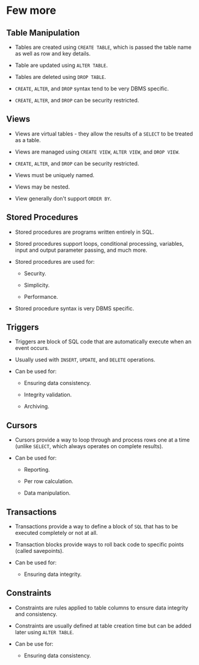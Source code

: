 # Few more

## Table Manipulation

- Tables are created using `CREATE TABLE`, which is passed the table name as well as row and key details.

- Table are updated  using `ALTER TABLE`.

- Tables are deleted using `DROP TABLE`.

- `CREATE`, `ALTER`, and `DROP` syntax tend to be very DBMS specific.

- `CREATE`, `ALTER`, and `DROP` can be security restricted.

## Views

- Views are virtual tables - they allow the results of a `SELECT` to be treated as a table.

- Views are managed using `CREATE VIEW`, `ALTER VIEW`, and `DROP VIEW`.

- `CREATE`, `ALTER`, and `DROP` can be security restricted.

- Views must be uniquely named.

- Views may be nested.

- View generally don't support `ORDER BY`.

## Stored Procedures

- Stored procedures are programs written entirely in SQL.

- Stored procedures support loops, conditional processing, variables, input and output parameter passing, and much more.

- Stored procedures are used for:

  - Security.

  - Simplicity.

  - Performance.

- Stored procedure syntax is very DBMS specific.

## Triggers

- Triggers are block of SQL code that are automatically execute when an event occurs.

- Usually used with `INSERT`, `UPDATE`, and `DELETE` operations.

- Can be used for:

  - Ensuring data consistency.

  - Integrity validation.

  - Archiving.

## Cursors

- Cursors provide a way to loop through and process rows one at a time (unlike `SELECT`, which always operates on complete results).

- Can be used for:

  - Reporting.

  - Per row calculation.

  - Data manipulation.

## Transactions

- Transactions provide a way to define a block of `SQL` that has to be executed completely or not at all.

- Transaction blocks provide ways to roll back code to specific points (called savepoints).

- Can be used for:

  - Ensuring data integrity.

## Constraints

- Constraints are rules applied to table columns to ensure data integrity and consistency.

- Constraints are usually defined at table creation time but can be added later using `ALTER TABLE`.

- Can be use for:

  - Ensuring data consistency.
